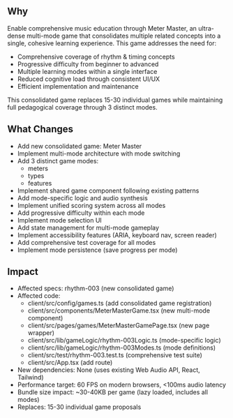 ## Why
Enable comprehensive music education through Meter Master, an ultra-dense multi-mode game that consolidates multiple related concepts into a single, cohesive learning experience. This game addresses the need for:
- Comprehensive coverage of rhythm & timing concepts
- Progressive difficulty from beginner to advanced
- Multiple learning modes within a single interface
- Reduced cognitive load through consistent UI/UX
- Efficient implementation and maintenance

This consolidated game replaces 15-30 individual games while maintaining full pedagogical coverage through 3 distinct modes.

## What Changes
- Add new consolidated game: Meter Master
- Implement multi-mode architecture with mode switching
- Add 3 distinct game modes:
  - meters
  - types
  - features
- Implement shared game component following existing patterns
- Add mode-specific logic and audio synthesis
- Implement unified scoring system across all modes
- Add progressive difficulty within each mode
- Implement mode selection UI
- Add state management for multi-mode gameplay
- Implement accessibility features (ARIA, keyboard nav, screen reader)
- Add comprehensive test coverage for all modes
- Implement mode persistence (save progress per mode)

## Impact
- Affected specs: rhythm-003 (new consolidated game)
- Affected code:
  - client/src/config/games.ts (add consolidated game registration)
  - client/src/components/MeterMasterGame.tsx (new multi-mode component)
  - client/src/pages/games/MeterMasterGamePage.tsx (new page wrapper)
  - client/src/lib/gameLogic/rhythm-003Logic.ts (mode-specific logic)
  - client/src/lib/gameLogic/rhythm-003Modes.ts (mode definitions)
  - client/src/test/rhythm-003.test.ts (comprehensive test suite)
  - client/src/App.tsx (add route)
- New dependencies: None (uses existing Web Audio API, React, Tailwind)
- Performance target: 60 FPS on modern browsers, <100ms audio latency
- Bundle size impact: ~30-40KB per game (lazy loaded, includes all modes)
- Replaces: 15-30 individual game proposals
